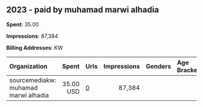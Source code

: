 ## 2023 - paid by muhamad marwi alhadia 
**Spent**: 35.00

**Impressions**: 87,384

**Billing Addresses**: KW

|Organization|Spent|Urls|Impressions|Genders|Age Brackets|Country Codes|
|:---|---:|:---|---:|:---|:---|:---|
|sourcemediakw: muhamad marwi alhadia|35.00 USD|[0](https://www.snap.com/political-ads/asset/229b9206bb6aeb044ab9a11712cace1619205f8d46317d2c3508e0c98b3df2a0?mediaType=mp4)|87,384|||kuwait|
